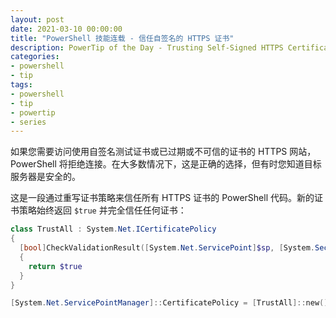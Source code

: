 ```yaml
---
layout: post
date: 2021-03-10 00:00:00
title: "PowerShell 技能连载 - 信任自签名的 HTTPS 证书"
description: PowerTip of the Day - Trusting Self-Signed HTTPS Certificates
categories:
- powershell
- tip
tags:
- powershell
- tip
- powertip
- series
---
```

如果您需要访问使用自签名测试证书或已过期或不可信的证书的 HTTPS 网站，PowerShell 将拒绝连接。在大多数情况下，这是正确的选择，但有时您知道目标服务器是安全的。

这是一段通过重写证书策略来信任所有 HTTPS 证书的 PowerShell 代码。新的证书策略始终返回 `$true` 并完全信任任何证书：

```powershell
class TrustAll : System.Net.ICertificatePolicy
{
  [bool]CheckValidationResult([System.Net.ServicePoint]$sp, [System.Security.Cryptography.X509Certificates.X509Certificate]$cert, [System.Net.WebRequest]$request, [int]$problem)
  {
    return $true
  }
}

[System.Net.ServicePointManager]::CertificatePolicy = [TrustAll]::new()
```

<!--本文国际来源：[Trusting Self-Signed HTTPS Certificates](https://community.idera.com/database-tools/powershell/powertips/b/tips/posts/trusting-self-signed-https-certificates)-->

